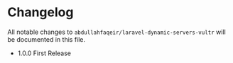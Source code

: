 # Changelog

All notable changes to `abdullahfaqeir/laravel-dynamic-servers-vultr` will be documented in this file.
- 1.0.0 First Release
